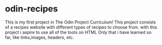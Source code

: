 # odin-recipes

This is my first project in The Odin Project Curriculum!
This project consists of a recipes website with different types of recipes to choose from.
with this project i aspire to use all of the tools on HTML Only that i have learned so far, like links,images, headers, etc.